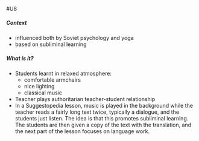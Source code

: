 #U8 
##### Context
- influenced both by Soviet psychology and yoga
- based on subliminal learning

##### What is it?
- Students learnt in relaxed atmosphere:
	- comfortable armchairs
	- nice lighting
	- classical music
- Teacher plays authoritarian teacher-student relationship
- In a Suggestopedia lesson, music is played in the background while the teacher reads a fairly long text twice, typically a dialogue, and the students just listen. The idea is that this promotes subliminal learning. The students are then given a copy of the text with the translation, and the next part of the lesson focuses on language work.